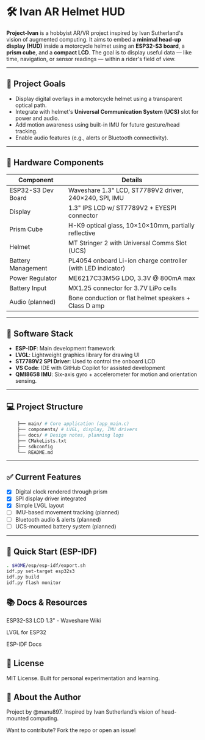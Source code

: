 # 🛠️ Ivan AR Helmet HUD

**Project-Ivan** is a hobbyist AR/VR project inspired by Ivan Sutherland's vision of augmented computing. It aims to embed a **minimal head-up display (HUD)** inside a motorcycle helmet using an **ESP32-S3 board**, a **prism cube**, and a **compact LCD**. The goal is to display useful data — like time, navigation, or sensor readings — within a rider's field of view.

---

## 🚀 Project Goals

- Display digital overlays in a motorcycle helmet using a transparent optical path.
- Integrate with helmet's **Universal Communication System (UCS)** slot for power and audio.
- Add motion awareness using built-in IMU for future gesture/head tracking.
- Enable audio features (e.g., alerts or Bluetooth connectivity).

---

## 🧹 Hardware Components

| Component          | Details                                                |
| ------------------ | ------------------------------------------------------ |
| ESP32-S3 Dev Board | Waveshare 1.3" LCD, ST7789V2 driver, 240×240, SPI, IMU |
| Display            | 1.3" IPS LCD w/ ST7789V2 + EYESPI connector            |
| Prism Cube         | H-K9 optical glass, 10×10×10mm, partially reflective   |
| Helmet             | MT Stringer 2 with Universal Comms Slot (UCS)          |
| Battery Management | PL4054 onboard Li-ion charge controller (with LED indicator) |
| Power Regulator    | ME6217C33M5G LDO, 3.3V @ 800mA max                        |
| Battery Input       | MX1.25 connector for 3.7V LiPo cells                     |
| Audio (planned)    | Bone conduction or flat helmet speakers + Class D amp  |

---

## 🧠 Software Stack

- **ESP-IDF**: Main development framework
- **LVGL**: Lightweight graphics library for drawing UI
- **ST7789V2 SPI Driver**: Used to control the onboard LCD
- **VS Code**: IDE with GitHub Copilot for assisted development
- **QMI8658 IMU**: Six-axis gyro + accelerometer for motion and orientation sensing.

---

## 💻 Project Structure

```bash
    ├── main/ # Core application (app_main.c)
    ├── components/ # LVGL, display, IMU drivers
    ├── docs/ # Design notes, planning logs
    ├── CMakeLists.txt
    ├── sdkconfig
    └── README.md
```


---

## ✅ Current Features

- [x] Digital clock rendered through prism
- [x] SPI display driver integrated
- [x] Simple LVGL layout
- [ ] IMU-based movement tracking (planned)
- [ ] Bluetooth audio & alerts (planned)
- [ ] UCS-mounted battery system (planned)

---

## 🧪 Quick Start (ESP-IDF)

```bash
. $HOME/esp/esp-idf/export.sh
idf.py set-target esp32s3
idf.py build
idf.py flash monitor
```

## 📚 Docs & Resources

ESP32-S3 LCD 1.3" - Waveshare Wiki

LVGL for ESP32

ESP-IDF Docs

## 📌 License

MIT License. Built for personal experimentation and learning.

## 📄 About the Author

Project by @manu897. Inspired by Ivan Sutherland’s vision of head-mounted computing.

Want to contribute? Fork the repo or open an issue!

